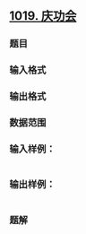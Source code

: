 ## [1019. 庆功会](https://www.acwing.com/problem/content/solution/1021/1/)

### 题目

### 输入格式

### 输出格式

### 数据范围

### 输入样例：

```

```

### 输出样例：

```

```

### 题解